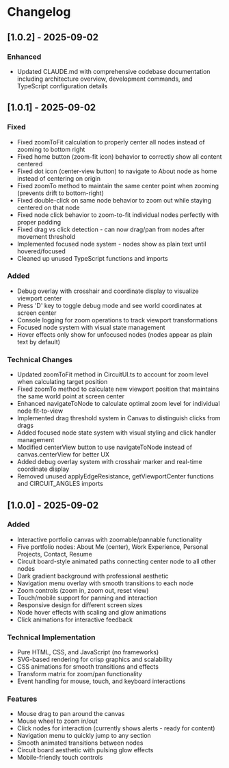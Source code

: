 # Changelog

## [1.0.2] - 2025-09-02

### Enhanced
- Updated CLAUDE.md with comprehensive codebase documentation including architecture overview, development commands, and TypeScript configuration details

## [1.0.1] - 2025-09-02

### Fixed
- Fixed zoomToFit calculation to properly center all nodes instead of zooming to bottom right
- Fixed home button (zoom-fit icon) behavior to correctly show all content centered
- Fixed dot icon (center-view button) to navigate to About node as home instead of centering on origin
- Fixed zoomTo method to maintain the same center point when zooming (prevents drift to bottom-right)
- Fixed double-click on same node behavior to zoom out while staying centered on that node
- Fixed node click behavior to zoom-to-fit individual nodes perfectly with proper padding
- Fixed drag vs click detection - can now drag/pan from nodes after movement threshold
- Implemented focused node system - nodes show as plain text until hovered/focused
- Cleaned up unused TypeScript functions and imports

### Added
- Debug overlay with crosshair and coordinate display to visualize viewport center
- Press 'D' key to toggle debug mode and see world coordinates at screen center
- Console logging for zoom operations to track viewport transformations
- Focused node system with visual state management
- Hover effects only show for unfocused nodes (nodes appear as plain text by default)

### Technical Changes
- Updated zoomToFit method in CircuitUI.ts to account for zoom level when calculating target position
- Fixed zoomTo method to calculate new viewport position that maintains the same world point at screen center
- Enhanced navigateToNode to calculate optimal zoom level for individual node fit-to-view
- Implemented drag threshold system in Canvas to distinguish clicks from drags
- Added focused node state system with visual styling and click handler management
- Modified centerView button to use navigateToNode instead of canvas.centerView for better UX
- Added debug overlay system with crosshair marker and real-time coordinate display
- Removed unused applyEdgeResistance, getViewportCenter functions and CIRCUIT_ANGLES imports

## [1.0.0] - 2025-09-02

### Added
- Interactive portfolio canvas with zoomable/pannable functionality
- Five portfolio nodes: About Me (center), Work Experience, Personal Projects, Contact, Resume
- Circuit board-style animated paths connecting center node to all other nodes
- Dark gradient background with professional aesthetic
- Navigation menu overlay with smooth transitions to each node
- Zoom controls (zoom in, zoom out, reset view)
- Touch/mobile support for panning and interaction
- Responsive design for different screen sizes
- Node hover effects with scaling and glow animations
- Click animations for interactive feedback

### Technical Implementation
- Pure HTML, CSS, and JavaScript (no frameworks)
- SVG-based rendering for crisp graphics and scalability
- CSS animations for smooth transitions and effects
- Transform matrix for zoom/pan functionality
- Event handling for mouse, touch, and keyboard interactions

### Features
- Mouse drag to pan around the canvas
- Mouse wheel to zoom in/out
- Click nodes for interaction (currently shows alerts - ready for content)
- Navigation menu to quickly jump to any section
- Smooth animated transitions between nodes
- Circuit board aesthetic with pulsing glow effects
- Mobile-friendly touch controls
